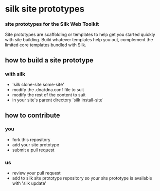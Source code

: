 # silk site prototypes
### site prototypes for the Silk Web Toolkit

Site prototypes are scaffolding or templates to help get you started quickly with site building.
Build whatever templates help you out, complement the limited core templates bundled with Silk.

## how to build a site prototype
### with silk

* 'silk clone-site some-site'
* modify the .dna/dna.conf file to suit
* modify the rest of the content to suit
* in your site's parent directory 'silk install-site'


## how to contribute

### you

* fork this repository
* add your site prototype
* submit a pull request

### us

* review your pull request
* add to silk site prototype repository so your site prototype is available with 'silk update'
